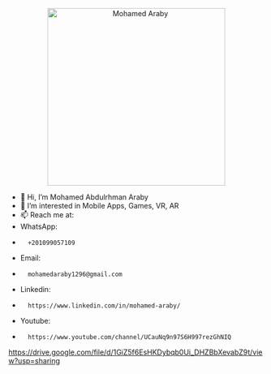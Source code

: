  <p align="center"><img src="https://github.com/mohamedaraby122/CodeForces-ProblemsSolutions/blob/master/araby.png" width="350" title="Mohamed Araby"> </p>
 
- 👋 Hi, I’m Mohamed Abdulrhman Araby
- 👀 I’m interested in Mobile Apps, Games, VR, AR
- 📫 Reach me at:
- WhatsApp:
-       +201099057109
- Email:
-       mohamedaraby1296@gmail.com
- Linkedin:
-       https://www.linkedin.com/in/mohamed-araby/
- Youtube:
-       https://www.youtube.com/channel/UCauNq9n97S6H997rezGhNIQ
https://drive.google.com/file/d/1GiZ5f6EsHKDybqb0Ui_DHZBbXevabZ9t/view?usp=sharing
<!---
mohamedaraby122/mohamedaraby122 is a ✨ special ✨ repository because its `README.md` (this file) appears on your GitHub profile.
You can click the Preview link to take a look at your changes.
--->
